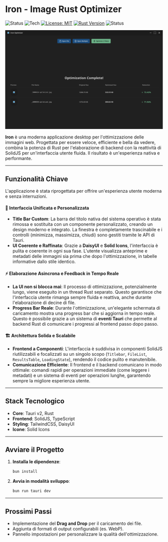 # Iron - Image Rust Optimizer

![Status](https://img.shields.io/badge/status-work_in_progress-yellow)
![Tech](https://img.shields.io/badge/tech-Tauri_|_Rust_|_SolidJS-blueviolet)
[![License: MIT](https://img.shields.io/badge/License-MIT-yellow.svg)](https://opensource.org/licenses/MIT)
[![Rust Version](https://img.shields.io/badge/rust-2024-orange.svg)](https://www.rust-lang.org/)
![Status](https://img.shields.io/badge/status-work_in_progress-yellow)

![Iron](screenshot2.png)

**Iron** è una moderna applicazione desktop per l'ottimizzazione delle immagini web. Progettata per essere veloce, efficiente e bella da vedere, combina la potenza di Rust per l'elaborazione di backend con la reattività di SolidJS per un'interfaccia utente fluida. Il risultato è un'esperienza nativa e performante.

---

## Funzionalità Chiave

L'applicazione è stata riprogettata per offrire un'esperienza utente moderna e senza interruzioni.

#### 🎨 **Interfaccia Unificata e Personalizzata**
*   **Title Bar Custom**: La barra del titolo nativa del sistema operativo è stata rimossa e sostituita con un componente personalizzato, creando un design moderno e integrato. La finestra è completamente trascinabile e i controlli (minimizza, massimizza, chiudi) sono gestiti tramite le API di Tauri.
*   **UI Coerente e Raffinata**: Grazie a **DaisyUI** e **Solid Icons**, l'interfaccia è pulita e coerente in ogni sua fase. L'utente visualizza anteprime e metadati delle immagini sia prima che dopo l'ottimizzazione, in tabelle informative dallo stile identico.

#### ⚡ **Elaborazione Asincrona e Feedback in Tempo Reale**
*   **La UI non si blocca mai**: Il processo di ottimizzazione, potenzialmente lungo, viene eseguito in un thread Rust separato. Questo garantisce che l'interfaccia utente rimanga sempre fluida e reattiva, anche durante l'elaborazione di decine di file.
*   **Progress Bar Reale**: Durante l'ottimizzazione, un'elegante schermata di caricamento mostra una progress bar che si aggiorna in tempo reale. Questo è possibile grazie a un sistema di **eventi Tauri** che permette al backend Rust di comunicare i progressi al frontend passo dopo passo.

#### 🏗️ **Architettura Solida e Scalabile**
*   **Frontend a Componenti**: L'interfaccia è suddivisa in componenti SolidJS riutilizzabili e focalizzati su un singolo scopo (`Titlebar`, `FileList`, `ResultsTable`, `LoadingState`), rendendo il codice pulito e manutenibile.
*   **Comunicazione Efficiente**: Il frontend e il backend comunicano in modo ottimale: comandi rapidi per operazioni immediate (come leggere i metadati) e un sistema di eventi per operazioni lunghe, garantendo sempre la migliore esperienza utente.

---

## Stack Tecnologico
*   **Core**: Tauri v2, Rust
*   **Frontend**: SolidJS, TypeScript
*   **Styling**: TailwindCSS, DaisyUI
*   **Icone**: Solid Icons

---

## Avviare il Progetto

1.  **Installa le dipendenze**:
    ```bash
    bun install
    ```
2.  **Avvia in modalità sviluppo**:
    ```bash
    bun run tauri dev
    ```

---

## Prossimi Passi
*   Implementazione del **Drag and Drop** per il caricamento dei file.
*   Aggiunta di formati di output configurabili (es. WebP).
*   Pannello impostazioni per personalizzare la qualità dell'ottimizzazione.
